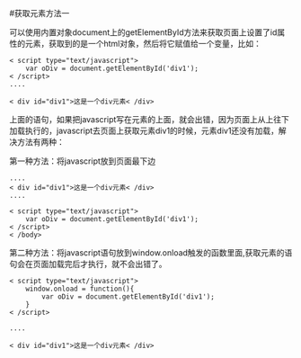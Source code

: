 #获取元素方法一


可以使用内置对象document上的getElementById方法来获取页面上设置了id属性的元素，获取到的是一个html对象，然后将它赋值给一个变量，比如：


```
< script type="text/javascript">
    var oDiv = document.getElementById('div1');
< /script>
....

< div id="div1">这是一个div元素< /div>

```
上面的语句，如果把javascript写在元素的上面，就会出错，因为页面上从上往下加载执行的，javascript去页面上获取元素div1的时候，元素div1还没有加载，解决方法有两种：

第一种方法：将javascript放到页面最下边

```
....
< div id="div1">这是一个div元素< /div>
....

< script type="text/javascript">
    var oDiv = document.getElementById('div1');
< /script>
< /body>
```
第二种方法：将javascript语句放到window.onload触发的函数里面,获取元素的语句会在页面加载完后才执行，就不会出错了。

```
< script type="text/javascript">
    window.onload = function(){
        var oDiv = document.getElementById('div1');
    }
< /script>

....

< div id="div1">这是一个div元素< /div>
```
